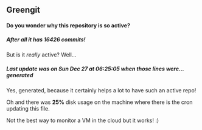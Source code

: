 ## Greengit

#### Do you wonder why this repository is so active?

##### After all it has 16426 commits!

But is it *really* active? Well...

##### Last update was on Sun Dec 27 at 06:25:05 when those lines were... generated

Yes, generated, because it certainly helps a lot to have such an active repo!

Oh and there was **25%** disk usage on the machine
where there is the cron updating this file.

Not the best way to monitor a VM in the cloud but it works! :)
